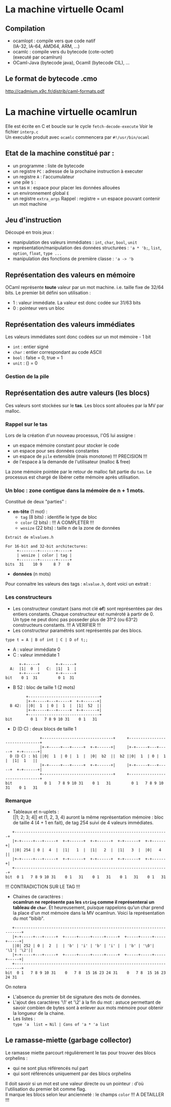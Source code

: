 # La machine virtuelle Ocaml

## Compilation
* ocamlopt : compile vers que code natif  
(IA-32, IA-64, AMD64, ARM, ...)
* ocamlc : compile vers du bytecode (cote-octet)  
(executé par ocamlrun)
* OCaml-Java (bytecode java), Ocamll (bytecode CIL), ...


## Le format de bytecode .cmo
http://cadmium.x9c.fr/distrib/caml-formats.pdf

# La machine virtuelle ocamlrun
Elle est écrite en C et boucle sur le cycle `fetch-decode-execute`
Voir le fichier `interp.c`  
Un execuble produit avec `ocamlc` commencera par `#!/usr/bin/ocaml`

## Etat de la machine constitué par :
* un programme : liste de bytecode
* un registre `PC` : adresse de la prochaine instruction à executer
* un registre `A` : l'accumulateur
* une pile `S` : 
* un tas `H` : espace pour placer les données allouées
* un environnement global `E`
* un registre `extra_args`
Rappel : registre = un espace pouvant contenir un mot machine

## Jeu d'instruction
Découpé en trois jeux :
* manipulation des valeurs immédiates : `int`, `char`, `bool`, `unit`
* représentation/manipulation des données structurées : `'a * 'b;`, `list`, `option`, `float`, `type ...`
* manipulation des fonctions de première classe : `'a -> 'b`

## Représentation des valeurs en mémoire
OCaml représente __toute__ valeur par un mot machine. i.e. taille fixe de 32/64 bits. Le premier bit défini son utilisation :
* 1 : valeur immédiate. La valeur est donc codée sur 31/63 bits
* 0 : pointeur vers un bloc

## Représentation des valeurs immédiates
Les valeurs immédiates sont donc codées sur un mot mémoire - 1 bit
* `int` : entier signé
* `char` : entier correspondant au code	ASCII
* `bool` : false = 0, true = 1
* `unit` : () = 0

### Gestion de la pile

## Représentation des autre valeurs (les blocs)

Ces valeurs sont stockées sur le __tas__. Les blocs sont allouées par la MV par malloc.


### Rappel sur le tas
Lors de la création d'un nouveau processus, l'OS lui assigne :

* un espace mémoire constant pour stocker le code
* un espace pour ses données constantes
* un espace de `pile` extensible (mais monotone) !!! PRECISION !!!
* de l'espace à la demande de l'utilisateur (malloc & free)

La zone mémoire pointée par le retour de malloc fait partie du `tas`. Le processus est chargé de libérer cette mémoire après utilisation.

### Un bloc : zone contigue dans la mémoire de n + 1 mots.
Constitué de deux "parties" :
* __en-tête__ (1 mot) :
  * `tag` (8 bits) : identifie le type de bloc
  * `color` (2 bits) : !!! A COMPLETER !!!
  * `wosize` (22 bits) : taille n de la zone de données

```
Extrait de mlvalues.h

For 16-bit and 32-bit architectures:
     +--------+-------+-----+
     | wosize | color | tag |
     +--------+-------+-----+
bits  31    10 9     8 7   0
```

* __données__ (n mots)

Pour connaitre les valeurs des tags : `mlvalue.h`, dont voici un extrait :

### Les constructeurs

* Les constructeur constant (sans mot clé __of__) sont représentées par des entiers constants. Chaque constructeur est numéroté à partir de 0.  
Un type ne peut donc pas posseder plus de 31^2 (ou 63^2) constructeurs constants. !!! A VERIFIER !!!
* Les constructeur paramétrés sont représentés par des blocs.

```
type t = A | B of int | C | D of t;;
```

* A : valeur immédiate 0
* C : valeur immédiate 1

```
      +-+-----+       +-+-----+
  A:  |1|  0  |   C:  |1|  1  |
      +-+-----+       +-+-----+
bit    0 1  31         0 1  31
```

* B 52 : bloc de taille 1 (2 mots)

```
         +-------------------------------+
         |+-+-----+---+-----+  +-+------+|
  B 42:  ||0|  1  | 0 |  1  |  |1|  52  ||
         |+-+-----+---+-----+  +-+------+|
         +-------------------------------+
bit        0 1   7 8 9 10 31    0 1   31
```

* D (D C) : deux blocs de taille 1

```
               +-------------------------------+     +-------------------------------+
               |+-+-----+---+-----+  +-+------+|     |+-+-----+---+-----+  +-+------+|
  D (D C) : b1 ||0|  1  | 0 |  1  |  |0|  b2  ||  b2 ||0|  1  | 0 |  1  |  |1|  1   ||
               |+-+-----+---+-----+  +-+------+|     |+-+-----+---+-----+  +-+------+|
               +-------------------------------+     +-------------------------------+
bit              0 1   7 8 9 10 31    0 1   31         0 1   7 8 9 10 31    0 1   31
```

### Remarque
* Tableaux et n-uplets :  
  [|1; 2; 3; 4|] et (1, 2, 3, 4) auront la même représentation mémoire : bloc de taille 4 (4 + 1 en fait), de tag 254  suivi de 4 valeurs immédiates.
```
   +-------------------------------------------------------------------+
   |+-+-----+---+-----+  +-+------+  +-+------+  +-+------+  +-+------+|
   ||0| 254 | 0 |  4  |  |1|   1  |  |1|   2  |  |1|   3  |  |0|   4  ||  
   |+-+-----+---+-----+  +-+------+  +-+------+  +-+------+  +-+------+|
   +-------------------------------------------------------------------+
bit  0 1   7 8 9 10 31    0 1   31    0 1   31    0 1   31    0 1   31
```
!!! CONTRADICTION SUR LE TAG !!!

* Chaines de caractères :  
  __ocamlrun ne représente pas les `string` comme il représenterai un tableau de `char`__. Et heureusement, puisque rappelons qu'un char prend la place d'un mot mémoire dans la MV ocamlrun. Voici la représentation du mot "bibib".
```
   +-------------------------------------------------------------------------+
   |+-+-----+---+-----+  +-----+-----+-----+-----+  +-----+-----+-----+-----+|
   ||0| 252 | 0 |  2  |  | 'b' | 'i' | 'b' | 'i' |  | 'b' | '\0'| '\1'| '\2'||
   |+-+-----+---+-----+  +-----+-----+-----+-----+  +-----+-----+-----+-----+|
   +-------------------------------------------------------------------------+
bit  0 1   7 8 9 10 31    0   7 8  15 16 23 24 31    0   7 8  15 16 23 24 31
```
On notera
  * L'absence du premier bit de signature des mots de données.
  * L'ajout des caractères '\1' et '\2' à la fin du mot :
  astuce permettant de savoir combien de bytes sont à enlever aux mots mémoire pour obtenir la longueur de la chaine.
* Les listes :  
  `type 'a  list = Nil | Cons of 'a * 'a list`


## Le ramasse-miette (garbage collector)
Le ramasse miette parcourt régulièrement le tas pour trouver des blocs orphelins :
* qui ne sont plus référencés nul part
* qui sont référencés uniquement par des blocs orphelins

Il doit savoir si un mot est une valeur directe ou un pointeur : d'où l'utilisation du premier bit comme flag.  
Il marque les blocs selon leur ancienneté : le champs `color` !!! A DETAILLER !!!
